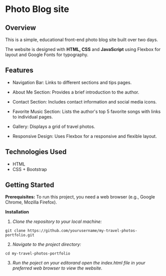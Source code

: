 # Photo Blog site

## Overview

This is a simple, educational front-end photo blog site built over two days.

The website is designed with **HTML, CSS** and **JavaScript**  using Flexbox for layout and Google Fonts for typography. 


## Features

- Navigation Bar: Links to different sections and tips pages.

- About Me Section: Provides a brief introduction to the author.

- Contact Section: Includes contact information and social media icons.

- Favorite Music Section: Lists the author's top 5 favorite songs with links to individual pages.

- Gallery: Displays a grid of travel photos.

- Responsive Design: Uses Flexbox for a responsive and flexible layout.

## Technologies Used

- HTML
- CSS + Bootstrap


## Getting Started

**Prerequisites:**
To run this project, you need a web browser (e.g., Google Chrome, Mozilla Firefox).

**Installation**
1. *Clone the repository to your local machine:*

```shell
git clone https://github.com/yourusername/my-travel-photos-portfolio.git
```
2. *Navigate to the project directory:*
```shell
cd my-travel-photos-portfolio
```
3. *Run the poject on your editorand open the index.html file in your preferred web browser to view the website.*
